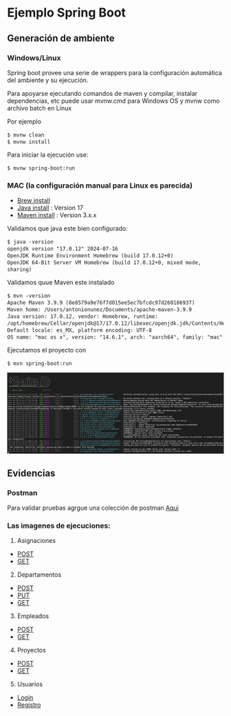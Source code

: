 # Ejemplo Spring Boot

## Generación de ambiente

### Windows/Linux

Spring boot provee una serie de wrappers para la configuración automática del ambiente y su ejecución.

Para apoyarse ejecutando comandos de maven y compilar, instalar dependencias, etc puede usar mvnw.cmd para Windows OS y mvnw como archivo batch en Linux

Por ejemplo

```
$ mvnw clean
$ mvnw install
```

Para iniciar la ejecución use:
```
$ mvnw spring-boot:run
```

### MAC (la configuración manual para Linux es parecida)

* [Brew install](https://mac.install.guide/homebrew/3)
* [Java install](https://docs.oracle.com/en/java/javase/17/install/installation-jdk-macos.html) : Version 17
* [Maven install](https://stackoverflow.com/questions/30461201/how-do-i-edit-path-bash-profile-on-os-x) : Version 3.x.x


Validamos que java este bien configurado:

```
$ java -version
openjdk version "17.0.12" 2024-07-16
OpenJDK Runtime Environment Homebrew (build 17.0.12+0)
OpenJDK 64-Bit Server VM Homebrew (build 17.0.12+0, mixed mode, sharing)
```

Validamos quue Maven este instalado

```
$ mvn -version
Apache Maven 3.9.9 (8e8579a9e76f7d015ee5ec7bfcdc97d260186937)
Maven home: /Users/antonionunez/Documents/apache-maven-3.9.9
Java version: 17.0.12, vendor: Homebrew, runtime: /opt/homebrew/Cellar/openjdk@17/17.0.12/libexec/openjdk.jdk/Contents/Home
Default locale: es_MX, platform encoding: UTF-8
OS name: "mac os x", version: "14.6.1", arch: "aarch64", family: "mac"
```

Ejecutamos el proyecto con
```
$ mvn spring-boot:run 
```

![](/img/1.jpeg)

## Evidencias

### Postman

Para validar pruebas agrgue una colección de postman [Aqui](/postman/PagaTodo.postman_collection.json)

### Las imagenes de ejecuciones:

1. Asignaciones

- [POST](/postman/img/asignaciones/asi2.jpeg)
- [GET](/postman/img/asignaciones/asi1.jpeg)

2. Departamentos

- [POST](/postman/img/departamentos/dep1.jpeg)
- [PUT](/postman/img/departamentos/dep2.jpeg)
- [GET](/postman/img/departamentos/dep3.jpeg)

3. Empleados

- [POST](/postman/img/empleados/emp2.jpeg)
- [GET](/postman/img/empleados/emp1.jpeg)

4. Proyectos

- [POST](/postman/img/proyectos/pro1.jpeg)
- [GET](/postman/img/proyectos/pro2.jpeg)

5. Usuarios

- [Login](/postman/img/usuarios/login.jpeg)
- [Registro](/postman/img/usuarios/registro.jpeg)

